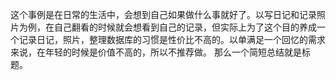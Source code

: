 这个事例是在日常的生活中，会想到自己如果做什么事就好了。以写日记和记录照片为例，在自己翻看的时候就会想看到自己的记录，但实际上为了这个目的养成一个记录日记，照片，整理数据库的习惯是性价比不高的。以单满足一个回忆的需求来说，在年轻的时候是价值不高的，所以不推荐做。
那么一个简短总结就是标题。